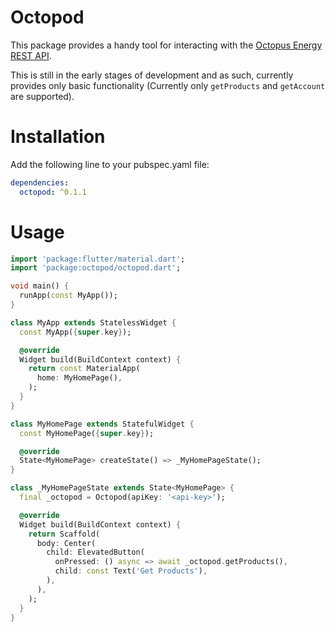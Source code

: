 # Octopod
This package provides a handy tool for interacting with the [Octopus Energy REST API](https://developer.octopus.energy/rest/).

This is still in the early stages of development and as such, currently provides only basic functionality (Currently only `getProducts` and `getAccount` are supported).

# Installation
Add the following line to your pubspec.yaml file:

```yaml
dependencies:
  octopod: ^0.1.1
```

# Usage
```dart
import 'package:flutter/material.dart';
import 'package:octopod/octopod.dart';

void main() {
  runApp(const MyApp());
}

class MyApp extends StatelessWidget {
  const MyApp({super.key});

  @override
  Widget build(BuildContext context) {
    return const MaterialApp(
      home: MyHomePage(),
    );
  }
}

class MyHomePage extends StatefulWidget {
  const MyHomePage({super.key});

  @override
  State<MyHomePage> createState() => _MyHomePageState();
}

class _MyHomePageState extends State<MyHomePage> {
  final _octopod = Octopod(apiKey: '<api-key>');

  @override
  Widget build(BuildContext context) {
    return Scaffold(
      body: Center(
        child: ElevatedButton(
          onPressed: () async => await _octopod.getProducts(),
          child: const Text('Get Products'),
        ),
      ),
    );
  }
}

```
